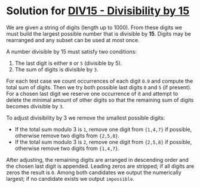 # Solution for [DIV15 - Divisibility by 15](https://www.spoj.com/problems/DIV15/)

We are given a string of digits (length up to 1000). From these digits we must build the largest
possible number that is divisible by **15**. Digits may be rearranged and any subset can be used at
most once.

A number divisible by 15 must satisfy two conditions:

1. The last digit is either `0` or `5` (divisible by 5).
2. The sum of digits is divisible by `3`.

For each test case we count occurrences of each digit `0‥9` and compute the total sum of digits.
Then we try both possible last digits `0` and `5` (if present). For a chosen last digit we reserve
one occurrence of it and attempt to delete the minimal amount of other digits so that the remaining
sum of digits becomes divisible by `3`.

To adjust divisibility by 3 we remove the smallest possible digits:

- If the total sum modulo 3 is `1`, remove one digit from `{1,4,7}` if possible, otherwise remove two
  digits from `{2,5,8}`.
- If the total sum modulo 3 is `2`, remove one digit from `{2,5,8}` if possible, otherwise remove two
  digits from `{1,4,7}`.

After adjusting, the remaining digits are arranged in descending order and the chosen last digit is
appended. Leading zeros are stripped; if all digits are zeros the result is `0`.
Among both candidates we output the numerically largest; if no candidate exists we output
`impossible`.
